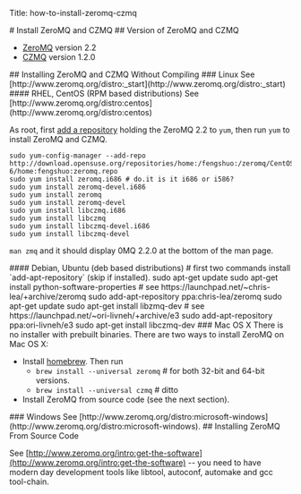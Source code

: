 
Title: how-to-install-zeromq-czmq

<A name="toc1-4" title="Install ZeroMQ and CZMQ" />
# Install ZeroMQ and CZMQ

<A name="toc2-7" title="Version of ZeroMQ and CZMQ" />
## Version of ZeroMQ and CZMQ

- [ZeroMQ][zeromq] version 2.2
- [CZMQ][czmq] version 1.2.0

<A name="toc2-13" title="Installing ZeroMQ and CZMQ Without Compiling" />
## Installing ZeroMQ and CZMQ Without Compiling
<A name="toc3-15" title="Linux" />
### Linux
See [http://www.zeromq.org/distro:_start](http://www.zeromq.org/distro:_start)

<A name="toc4-19" title="RHEL, CentOS (RPM based distributions)" />
#### RHEL, CentOS (RPM based distributions)
See [http://www.zeromq.org/distro:centos](http://www.zeromq.org/distro:centos)

As root, first [add a repository][yum] holding the ZeroMQ 2.2 to `yum`, then run `yum` to install ZeroMQ and CZMQ.

    sudo yum-config-manager --add-repo http://download.opensuse.org/repositories/home:/fengshuo:/zeromq/CentOS_CentOS-6/home:fengshuo:zeromq.repo
    sudo yum install zeromq.i686 # do.it is it i686 or i586?
    sudo yum install zeromq-devel.i686
    sudo yum install zeromq
    sudo yum install zeromq-devel
    sudo yum install libczmq.i686
    sudo yum install libczmq
    sudo yum install libczmq-devel.i686
    sudo yum install libczmq-devel

`man zmq` and it should display 0MQ 2.2.0 at the bottom of the man page.

<A name="toc4-37" title="Debian, Ubuntu (deb based distributions)" />
#### Debian, Ubuntu (deb based distributions)
    # first two commands install `add-apt-repository` (skip if installed).
    sudo apt-get update
    sudo apt-get install python-software-properties
    # see https://launchpad.net/~chris-lea/+archive/zeromq
    sudo add-apt-repository ppa:chris-lea/zeromq
    sudo apt-get update
    sudo apt-get install  libzmq-dev
    # see https://launchpad.net/~ori-livneh/+archive/e3
    sudo add-apt-repository  ppa:ori-livneh/e3
    sudo apt-get install  libczmq-dev


<A name="toc3-51" title="Mac OS X" />
### Mac OS X
There is no installer with prebuilt binaries. There are two ways to install ZeroMQ on Mac OS X:

* Install [homebrew]. Then run
    * `brew install --universal zeromq` # for both 32-bit and 64-bit versions.
    * `brew install --universal czmq` # ditto
* Install ZeroMQ from source code (see the next section).

<A name="toc3-60" title="Windows" />
### Windows
See [http://www.zeromq.org/distro:microsoft-windows](http://www.zeromq.org/distro:microsoft-windows). 

<A name="toc2-64" title="Installing ZeroMQ From Source Code" />
## Installing ZeroMQ From Source Code

See [http://www.zeromq.org/intro:get-the-software](http://www.zeromq.org/intro:get-the-software) -- you need to have modern day development tools like  libtool, autoconf, automake and gcc tool-chain.

[qzmq]: https://github.com/jaeheum/qzmq
[issues]: https://github.com/jaeheum/qzmq/issues
[zeromq]: http://www.zeromq.org
[czmq]: http://czmq.zeromq.org
[q]: http://kx.com
[zguide]: http://zguide.zeromq.org
[gitdown]: https://github.com/imatix/gitdown
[broker]: http://zguide.zeromq.org/page:all#A-Request-Reply-Broker
[brokerless]: http://www.zeromq.org/whitepapers:brokerless
[mitm]: http://en.wikipedia.org/wiki/MiTM
[perl]: http://www.zeromq.org/bindings:perl
[pyzmq]: http://www.zeromq.org/bindings:python
[languages]: http://www.zeromq.org/bindings:_start
[gangnam]: http://www.youtube.com/watch?v=9bZkp7q19f0&feature=related
[homebrew]: http://mxcl.github.com/homebrew/
[issue6]: https://github.com/jaeheum/qzmq/issues/6
[yum]: https://access.redhat.com/knowledge/docs/en-US/Red_Hat_Enterprise_Linux/6/html/Deployment_Guide/sec-Managing_Yum_Repositories.html
